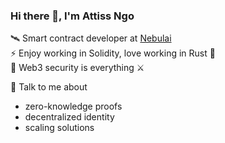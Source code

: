 ### Hi there 👋, I'm Attiss Ngo

🛰 Smart contract developer at [Nebulai](https://nebulai.com/)   
⚡️ Enjoy working in Solidity, love working in Rust 🦀   
🌱 Web3 security is everything ⚔️  

💬 Talk to me about
* zero-knowledge proofs
* decentralized identity
* scaling solutions
 
<!--
**AttissNgo/AttissNgo** is a ✨ _special_ ✨ repository because its `README.md` (this file) appears on your GitHub profile.

Here are some ideas to get you started:

- 🔭 I’m currently working on ...
- 🌱 I’m currently learning ...
- 👯 I’m looking to collaborate on ...
- 🤔 I’m looking for help with ...
- 💬 Ask me about ...
- 📫 How to reach me: ...
- 😄 Pronouns: ...
- ⚡ Fun fact: ...
-->
